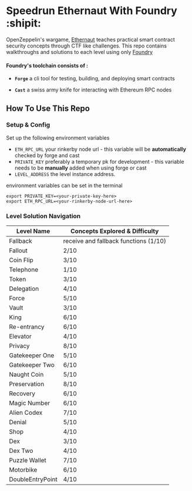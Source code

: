 # Speedrun Ethernaut With Foundry :shipit:

OpenZeppelin's wargame, [Ethernaut](https://ethernaut.openzeppelin.com/) teaches practical smart contract security concepts through CTF like challenges. This repo contains walkthroughs and solutions to each level using only [Foundry](https://book.getfoundry.sh/index.html) 

#### Foundry's toolchain consists of :
- **`Forge`** a cli tool for testing, building, and deploying smart contracts
 
- **`Cast`** a swiss army knife for interacting with Ethereum RPC nodes
 
## How To Use This Repo
### Setup & Config
Set up the following environment variables
- `ETH_RPC_URL` your rinkerby node url - this variable will be **automatically** checked by forge and cast
- `PRIVATE_KEY` preferably a temporary pk for development - this variable needs to be **manually** added when using forge or cast
- `LEVEL_ADDRESS` the level instance address.

environment variables can be set in the terminal 
```
export PRIVATE_KEY=<your-private-key-here> 
export ETH_RPC_URL=<your-rinkerby-node-url-here>
```

### Level Solution Navigation

| Level Name       | Concepts Explored & Difficulty        |
| -----------      | -----------                           |
| Fallback         | receive and fallback functions (1/10) |
| Fallout          | 2/10                                  |
| Coin Flip        | 3/10                                  |
| Telephone        | 1/10                                  |
| Token            | 3/10                                  |
| Delegation       | 4/10                                  |
| Force            | 5/10                                  |
| Vault            | 3/10                                  |
| King             | 6/10                                  |
| Re-entrancy      | 6/10                                  |
| Elevator         | 4/10                                  |
| Privacy          | 8/10                                  |
| Gatekeeper One   | 5/10                                  |
| Gatekeeper Two   | 6/10                                  |
| Naught Coin      | 5/10                                  |
| Preservation     | 8/10                                  |
| Recovery         | 6/10                                  |
| Magic Number     | 6/10                                  |
| Alien Codex      | 7/10                                  |
| Denial           | 5/10                                  |
| Shop             | 4/10                                  |
| Dex              | 3/10                                  |
| Dex Two          | 4/10                                  |
| Puzzle Wallet    | 7/10                                  |
| Motorbike        | 6/10                                  |
| DoubleEntryPoint | 4/10                                  |
